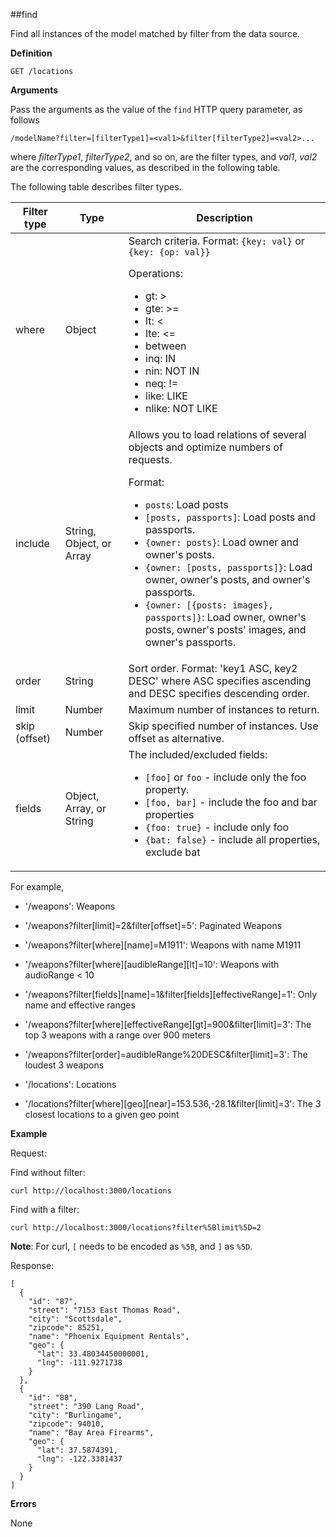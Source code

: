 ##find

Find all instances of the model matched by filter from the data source.

**Definition**

    GET /locations

**Arguments**

Pass the arguments as the value of the `find` HTTP query parameter, as follows

    /modelName?filter=[filterType1]=<val1>&filter[filterType2]=<val2>...

where *filterType1*, *filterType2*, and so on, are the filter types, and *val1*, *val2* are the corresponding
values, as described in the following table.

The following table describes filter types.

<table>
<thead><tr>
<th>Filter type</th>
<th>Type</th>
<th>Description</th>
</tr></thead>
<tbody>
<tr>
<td>where</td>
<td>Object</td>
<td>Search criteria. Format: <code>{key: val}</code> or <code>{key: {op: val}}</code>  
<p>Operations:</p>
<ul>
<li>gt: &gt;</li>
<li>gte: &gt;=</li>
<li>lt: &lt;</li>
<li>lte: &lt;=</li>
<li>between</li>
<li>inq: IN</li>
<li>nin: NOT IN</li>
<li>neq: !=</li>
<li>like: LIKE</li>
<li>nlike: NOT LIKE</li>
</ul>
</td>
</tr>
<tr>
<td>include</td>
<td>String, Object, or Array</td>
<td>Allows you to load relations of several objects and optimize numbers of requests.
<p>Format:</p>
<ul>
<li><code>posts</code>: Load posts</li>
<li><code>[posts, passports]</code>: Load posts and passports.</li>
<li><code>{owner: posts}</code>: Load owner and owner's posts.</li>
<li><code>{owner: [posts, passports]}</code>: Load owner, owner's posts, and owner's passports.</li>
<li><code>{owner: [{posts: images}, passports]}</code>: Load owner, owner's posts, owner's posts' images, and owner's passports.</li>
</ul>
</td>
</tr>
<tr>
<td>order</td>
<td>String</td>
<td>Sort order.  Format: 'key1 ASC, key2 DESC' where ASC specifies ascending and DESC specifies descending order.</td>
</tr>
<tr>
<td>limit</td>
<td>Number</td>
<td>Maximum number of instances to return.</td>
</tr>
<tr>
<td>skip (offset)</td>
<td>Number</td>
<td>Skip specified number of instances.  Use offset as alternative.</td>
</tr>
<tr>
<td>fields</td>
<td>Object, Array, or String</td>
<td>The included/excluded fields:
<ul>
<li>
<code>[foo]</code> or <code>foo</code> - include only the foo property.</li>
<li>
<code>[foo, bar]</code> - include the foo and bar properties</li>
<li>
<code>{foo: true}</code> - include only foo</li>
<li>
<code>{bat: false}</code> - include all properties, exclude bat</li>
</ul>
</td>
</tr>
</tbody>
</table>

For example,

 - '/weapons': Weapons
 - '/weapons?filter[limit]=2&filter[offset]=5': Paginated Weapons
 - '/weapons?filter[where][name]=M1911': Weapons with name M1911
 - '/weapons?filter[where][audibleRange][lt]=10': Weapons with audioRange < 10
 - '/weapons?filter[fields][name]=1&filter[fields][effectiveRange]=1': Only name and effective ranges
 - '/weapons?filter[where][effectiveRange][gt]=900&filter[limit]=3': The top 3 weapons with a range over 900 meters
 - '/weapons?filter[order]=audibleRange%20DESC&filter[limit]=3': The loudest 3 weapons

 - '/locations': Locations
 - '/locations?filter[where][geo][near]=153.536,-28.1&filter[limit]=3': The 3 closest locations to a given geo point


**Example**

Request:

Find without filter:

    curl http://localhost:3000/locations

Find with a filter:

    curl http://localhost:3000/locations?filter%5Blimit%5D=2

**Note**: For curl, `[` needs to be encoded as `%5B`, and `]` as `%5D`.

Response:

    [
      {
        "id": "87",
        "street": "7153 East Thomas Road",
        "city": "Scottsdale",
        "zipcode": 85251,
        "name": "Phoenix Equipment Rentals",
        "geo": {
          "lat": 33.48034450000001,
          "lng": -111.9271738
        }
      },
      {
        "id": "88",
        "street": "390 Lang Road",
        "city": "Burlingame",
        "zipcode": 94010,
        "name": "Bay Area Firearms",
        "geo": {
          "lat": 37.5874391,
          "lng": -122.3381437
        }
      }
    ]

**Errors**

None


